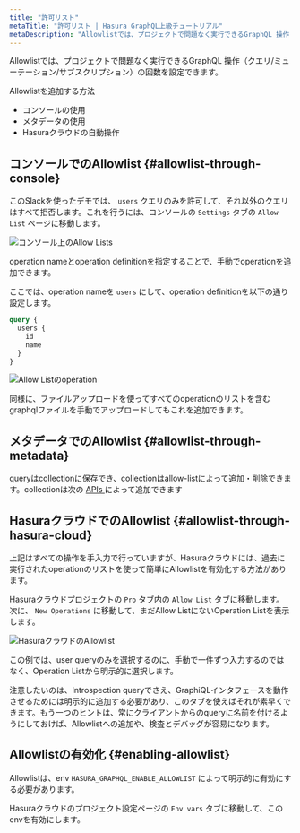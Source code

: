 ```yaml
---
title: "許可リスト"
metaTitle: "許可リスト | Hasura GraphQL上級チュートリアル"
metaDescription: "Allowlistでは、プロジェクトで問題なく実行できるGraphQL 操作（クエリ/ミューテーション/サブスクリプション）の回数を設定できます。"
---
```


Allowlistでは、プロジェクトで問題なく実行できるGraphQL 操作（クエリ/ミューテーション/サブスクリプション）の回数を設定できます。

Allowlistを追加する方法

- コンソールの使用
- メタデータの使用
- Hasuraクラウドの自動操作

## コンソールでのAllowlist {#allowlist-through-console}

このSlackを使ったデモでは、 `users` クエリのみを許可して、それ以外のクエリはすべて拒否します。これを行うには、コンソールの `Settings` タブの `Allow List` ページに移動します。

![ コンソール上のAllow Lists ](https://graphql-engine-cdn.hasura.io/learn-hasura/assets/graphql-hasura-advanced/console-allow-lists.png)

operation nameとoperation definitionを指定することで、手動でoperationを追加できます。

ここでは、operation nameを `users` にして、operation definitionを以下の通り設定します。

```graphql
query {
  users {
    id
    name
  }
}
```

![ Allow Listのoperation ](https://graphql-engine-cdn.hasura.io/learn-hasura/assets/graphql-hasura-advanced/allow-list-operation.png)

同様に、ファイルアップロードを使ってすべてのoperationのリストを含むgraphqlファイルを手動でアップロードしてもこれを追加できます。

## メタデータでのAllowlist {#allowlist-through-metadata}

queryはcollectionに保存でき、collectionはallow-listによって追加・削除できます。collectionは次の [ APIs ](https://hasura.io/docs/latest/graphql/core/api-reference/schema-metadata-api/query-collections.html#api-query-collections) によって追加できます

## HasuraクラウドでのAllowlist {#allowlist-through-hasura-cloud}

上記はすべての操作を手入力で行っていますが、Hasuraクラウドには、過去に実行されたoperationのリストを使って簡単にAllowlistを有効化する方法があります。

Hasuraクラウドプロジェクトの `Pro` タブ内の `Allow List` タブに移動します。次に、 `New Operations` に移動して、まだAllow ListにないOperation Listを表示します。

![ HasuraクラウドのAllowlist ](https://graphql-engine-cdn.hasura.io/learn-hasura/assets/graphql-hasura-advanced/hasura-cloud-allowlist.png)

この例では、user queryのみを選択するのに、手動で一件ずつ入力するのではなく、Operation Listから明示的に選択します。

注意したいのは、Introspection queryでさえ、GraphiQLインタフェースを動作させるためには明示的に追加する必要があり、このタブを使えばそれが素早くできます。もう一つのヒントは、常にクライアントからのqueryに名前を付けるようにしておけば、Allowlistへの追加や、検査とデバッグが容易になります。

## Allowlistの有効化 {#enabling-allowlist}

Allowlistは、env `HASURA_GRAPHQL_ENABLE_ALLOWLIST` によって明示的に有効にする必要があります。

Hasuraクラウドのプロジェクト設定ページの `Env vars` タブに移動して、このenvを有効にします。
